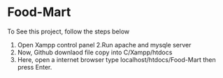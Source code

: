 # Food-Mart
To See this project, follow the steps below
1. Open Xampp control panel
2.Run apache and mysqle server
3. Now, Github downlaod file copy into C/Xampp/htdocs
4. Here, open a internet browser type localhost/htdocs/Food-Mart then press Enter.

